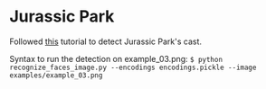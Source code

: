 # Jurassic Park
Followed [this](https://www.pyimagesearch.com/2018/06/18/face-recognition-with-opencv-python-and-deep-learning/) tutorial to detect Jurassic Park's cast.

Syntax to run the detection on example_03.png:
`$ python recognize_faces_image.py --encodings encodings.pickle --image examples/example_03.png`
